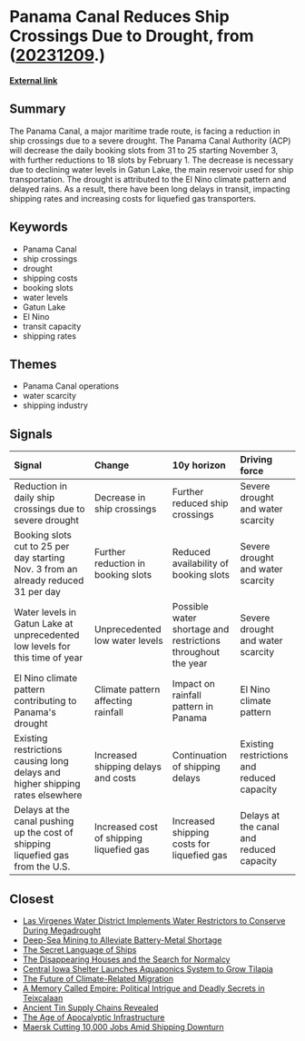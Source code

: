 # __Panama Canal Reduces Ship Crossings Due to Drought__, from ([20231209](https://kghosh.substack.com/p/20231209).)

__[External link](https://gcaptain.com/panama-canal-reduces-daily-transits/)__



## Summary

The Panama Canal, a major maritime trade route, is facing a reduction in ship crossings due to a severe drought. The Panama Canal Authority (ACP) will decrease the daily booking slots from 31 to 25 starting November 3, with further reductions to 18 slots by February 1. The decrease is necessary due to declining water levels in Gatun Lake, the main reservoir used for ship transportation. The drought is attributed to the El Nino climate pattern and delayed rains. As a result, there have been long delays in transit, impacting shipping rates and increasing costs for liquefied gas transporters.

## Keywords

* Panama Canal
* ship crossings
* drought
* shipping costs
* booking slots
* water levels
* Gatun Lake
* El Nino
* transit capacity
* shipping rates

## Themes

* Panama Canal operations
* water scarcity
* shipping industry

## Signals

| Signal                                                                             | Change                                   | 10y horizon                                                  | Driving force                              |
|:-----------------------------------------------------------------------------------|:-----------------------------------------|:-------------------------------------------------------------|:-------------------------------------------|
| Reduction in daily ship crossings due to severe drought                            | Decrease in ship crossings               | Further reduced ship crossings                               | Severe drought and water scarcity          |
| Booking slots cut to 25 per day starting Nov. 3 from an already reduced 31 per day | Further reduction in booking slots       | Reduced availability of booking slots                        | Severe drought and water scarcity          |
| Water levels in Gatun Lake at unprecedented low levels for this time of year       | Unprecedented low water levels           | Possible water shortage and restrictions throughout the year | Severe drought and water scarcity          |
| El Nino climate pattern contributing to Panama's drought                           | Climate pattern affecting rainfall       | Impact on rainfall pattern in Panama                         | El Nino climate pattern                    |
| Existing restrictions causing long delays and higher shipping rates elsewhere      | Increased shipping delays and costs      | Continuation of shipping delays                              | Existing restrictions and reduced capacity |
| Delays at the canal pushing up the cost of shipping liquefied gas from the U.S.    | Increased cost of shipping liquefied gas | Increased shipping costs for liquefied gas                   | Delays at the canal and reduced capacity   |

## Closest

* [Las Virgenes Water District Implements Water Restrictors to Conserve During Megadrought](9655c5d49c7e5cbfaedaca59cba73875)
* [Deep-Sea Mining to Alleviate Battery-Metal Shortage](6b18b39f68d14f9f899e642ccfb90ba5)
* [The Secret Language of Ships](12f5086d435d982906b7919ca7e40fde)
* [The Disappearing Houses and the Search for Normalcy](e825171606432c71606dc78b9bf86eee)
* [Central Iowa Shelter Launches Aquaponics System to Grow Tilapia](9664582c42773260d250f25634078279)
* [The Future of Climate-Related Migration](c81fc28723b795ba2febc1fc728d6f1a)
* [A Memory Called Empire: Political Intrigue and Deadly Secrets in Teixcalaan](2d4b47a47cd08aaa542939967329f027)
* [Ancient Tin Supply Chains Revealed](7b0e1c9311dae19679aa54d541ef47f0)
* [The Age of Apocalyptic Infrastructure](177a0857ffe0d07d48cd99a269f28a02)
* [Maersk Cutting 10,000 Jobs Amid Shipping Downturn](fe0fa010236638102357dc2950da60ec)